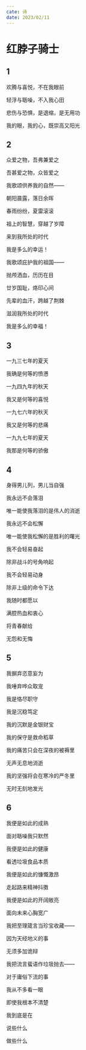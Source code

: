 ```yaml
---
cate: 诗
date: 2023/02/11
---
```


# 红脖子骑士

## 1

欢腾与喜悦，不在我眼前

轻浮与聒噪，不入我心田

悲伤与恐惧，是退缩，是无用功

我的眼，我的心，既崇高又阳光

## 2

众爱之物，吾弗兼爱之

吾甚爱之物，众皆爱之

我歌颂供养我的自然——

朝阳晨露，落日余晖

春雨纷纷，夏雷滚滚

祖上的智慧，穿越了岁障

来到我所处的时代

我是多么的幸运！

我歌颂庇护我的祖国——

抛颅洒血，历历在目

廿岁国耻，烙印心间

先辈的血汗，跨越了荆棘

滋润我所处的时代

我是多么的幸福！

## 3

一九三七年的夏天

我确是何等的愤懑

一九四九年的秋天

我又是何等的喜悦

一九七六年的秋天

我又是何等的悲痛

一九九七年的夏天

我那是何等的骄傲

## 4

身得男儿列，男儿当自强

我永远不会落泪

唯一能使我落泪的是伟人的消逝

我永远不会松懈

唯一能使我松懈的是胜利的曙光

我不会轻易奋起

除非战斗的号角响起

我不会轻易动身

除非上级的命令下达

我随时都愿以

满腔热血和衷心

将青春献给

无怨和无悔

## 5

我摒弃恣意妄为

我唾弃哗众取宠

我是恪尽职守

我是沉稳笃定

我的沉默是金银财宝

我的保守是救命稻草

我的痛苦只会在深夜的被褥里

无声无息地消逝

我的坚强将会在寒冷的严冬里

无时无刻地发光

## 6

我便是如此的成熟

面对聒噪我只默然

我便是如此的健康

看透垃圾食品本质

我便是如此的慷慨激昂

走起路来精神抖擞

我便是如此的开阔敞亮

面向未来心胸宽广

我把至理箴言当珍宝收藏——

因为天经地义的事

无须多加诡辩

我把流言蜚语作垃圾抛去——

对于庸俗下流的事

我从不多看一眼

即使我根本不清楚

我到底是在

说些什么

做些什么
